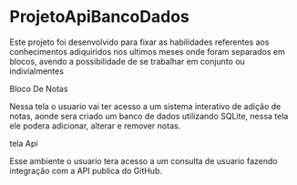 # ProjetoApiBancoDados
Este projeto foi desenvolvido para fixar as habilidades referentes aos conhecimentos adiquiridos nos ultimos meses onde foram separados em blocos, avendo a possibilidade de se trabalhar em conjunto ou indivialmentes

Bloco De Notas

Nessa tela o usuario vai ter acesso a um sistema interativo de adição de notas, aonde sera criado um banco de dados utilizando SQLite, nessa tela ele podera adicionar, alterar e remover notas.

tela Api

Esse ambiente o usuario tera acesso a um consulta de usuario fazendo integração com a API publica do GitHub.

